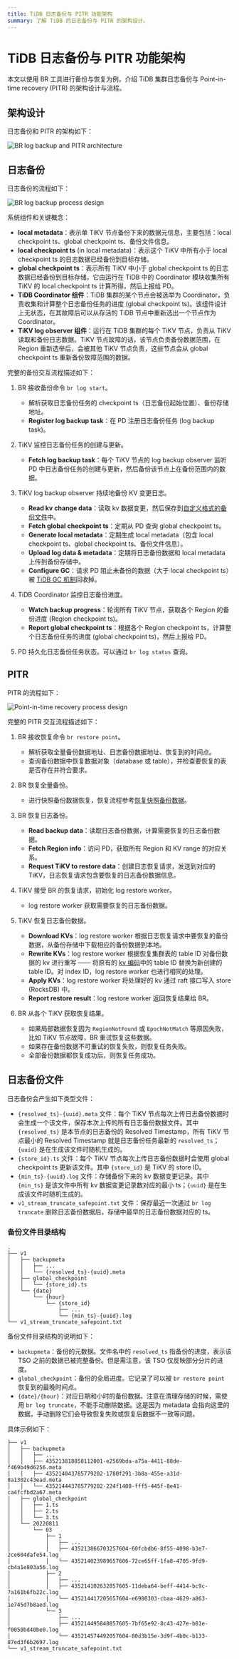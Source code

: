 ```yaml
---
title: TiDB 日志备份与 PITR 功能架构
summary: 了解 TiDB 的日志备份与 PITR 的架构设计。
---
```


# TiDB 日志备份与 PITR 功能架构

本文以使用 BR 工具进行备份与恢复为例，介绍 TiDB 集群日志备份与 Point-in-time recovery (PITR) 的架构设计与流程。

## 架构设计

日志备份和 PITR 的架构如下：

![BR log backup and PITR architecture](/media/br/br-log-arch.png)

## 日志备份

日志备份的流程如下：

![BR log backup process design](/media/br/br-log-backup-ts.png)

系统组件和关键概念：

* **local metadata**：表示单 TiKV 节点备份下来的数据元信息，主要包括：local checkpoint ts、global checkpoint ts、备份文件信息。
* **local checkpoint ts** (in local metadata)：表示这个 TiKV 中所有小于 local checkpoint ts 的日志数据已经备份到目标存储。
* **global checkpoint ts**：表示所有 TiKV 中小于 global checkpoint ts 的日志数据已经备份到目标存储。它由运行在 TiDB 中的 Coordinator 模块收集所有 TiKV 的 local checkpoint ts 计算所得，然后上报给 PD。
* **TiDB Coordinator 组件**：TiDB 集群的某个节点会被选举为 Coordinator，负责收集和计算整个日志备份任务的进度 (global checkpoint ts)。该组件设计上无状态，在其故障后可以从存活的 TiDB 节点中重新选出一个节点作为 Coordinator。
* **TiKV log observer 组件**：运行在 TiDB 集群的每个 TiKV 节点，负责从 TiKV 读取和备份日志数据。TiKV 节点故障的话，该节点负责备份数据范围，在 Region 重新选举后，会被其他 TiKV 节点负责，这些节点会从 global checkpoint ts 重新备份故障范围的数据。

完整的备份交互流程描述如下：

1. BR 接收备份命令 `br log start`。
   * 解析获取日志备份任务的 checkpoint ts（日志备份起始位置）、备份存储地址。
   * **Register log backup task**：在 PD 注册日志备份任务 (log backup task)。

2. TiKV 监控日志备份任务的创建与更新。
   * **Fetch log backup task**：每个 TiKV 节点的 log backup observer 监听 PD 中日志备份任务的创建与更新，然后备份该节点上在备份范围内的数据。

3. TiKV log backup observer 持续地备份 KV 变更日志。
   * **Read kv change data**：读取 kv 数据变更，然后保存到[自定义格式的备份文件](#日志备份文件)中。
   * **Fetch global checkpoint ts**：定期从 PD 查询 global checkpoint ts。
   * **Generate local metadata**：定期生成 local metadata（包含 local checkpoint ts、global checkpoint ts、备份文件信息）。
   * **Upload log data & metadata**：定期将日志备份数据和 local metadata 上传到备份存储中。
   * **Configure GC**：请求 PD 阻止未备份的数据（大于 local checkpoint ts）被 [TiDB GC 机制](/garbage-collection-overview.md)回收掉。

4. TiDB Coordinator 监控日志备份进度。
   * **Watch backup progress**：轮询所有 TiKV 节点，获取各个 Region 的备份进度 (Region checkpoint ts)。
   * **Report global checkpoint ts**：根据各个 Region checkpoint ts，计算整个日志备份任务的进度 (global checkpoint ts)，然后上报给 PD。

5. PD 持久化日志备份任务状态。可以通过 `br log status` 查询。

## PITR

PITR 的流程如下：

![Point-in-time recovery process design](/media/br/pitr-ts.png)

完整的 PITR 交互流程描述如下：

1. BR 接收恢复命令 `br restore point`。
   * 解析获取全量备份数据地址、日志备份数据地址、恢复到的时间点。
   * 查询备份数据中恢复数据对象（database 或 table），并检查要恢复的表是否存在并符合要求。

2. BR 恢复全量备份。
   * 进行快照备份数据恢复，恢复流程参考[恢复快照备份数据](/br/br-snapshot-architecture.md#恢复流程)。

3. BR 恢复日志备份。
   * **Read backup data**：读取日志备份数据，计算需要恢复的日志备份数据。
   * **Fetch Region info**：访问 PD，获取所有 Region 和 KV range 的对应关系。
   * **Request TiKV to restore data**：创建日志恢复请求，发送到对应的 TiKV，日志恢复请求包含要恢复的日志备份数据信息。

4. TiKV 接受 BR 的恢复请求，初始化 log restore worker。
   * log restore worker 获取需要恢复的日志备份数据。

5. TiKV 恢复日志备份数据。
   * **Download KVs**：log restore worker 根据日志恢复请求中要恢复的备份数据，从备份存储中下载相应的备份数据到本地。
   * **Rewrite KVs**：log restore worker 根据恢复集群表的 table ID 对备份数据的 kv 进行重写 —— 将原有的 [kv 编码](/tidb-computing.md#表数据与-key-value-的映射关系)中的 table ID 替换为新创建的 table ID。对 index ID，log restore worker 也进行相同的处理。
   * **Apply KVs**：log restore worker 将处理好的 kv 通过 raft 接口写入 store (RocksDB) 中。
   * **Report restore result**：log restore worker 返回恢复结果给 BR。

6. BR 从各个 TiKV 获取恢复结果。
   * 如果局部数据恢复因为 `RegionNotFound` 或 `EpochNotMatch` 等原因失败，比如 TiKV 节点故障，BR 重试恢复这些数据。
   * 如果存在备份数据不可重试的恢复失败，则恢复任务失败。
   * 全部备份数据都恢复成功后，则恢复任务成功。

## 日志备份文件

日志备份会产生如下类型文件：

- `{resolved_ts}-{uuid}.meta` 文件：每个 TiKV 节点每次上传日志备份数据时会生成一个该文件，保存本次上传的所有日志备份数据文件。其中 `{resolved_ts}` 是本节点的日志备份的 Resolved Timestamp，所有 TiKV 节点最小的 Resolved Timestamp 就是日志备份任务最新的 `resolved_ts`；`{uuid}` 是在生成该文件时随机生成的。
- `{store_id}.ts` 文件：每个 TiKV 节点每次上传日志备份数据时会使用 global checkpoint ts 更新该文件。其中 `{store_id}` 是 TiKV 的 store ID。
- `{min_ts}-{uuid}.log` 文件：存储备份下来的 kv 数据变更记录。其中 `{min_ts}` 是该文件中所有 kv 数据变更记录数对应的最小 ts；`{uuid}` 是在生成该文件时随机生成的。
- `v1_stream_truncate_safepoint.txt` 文件：保存最近一次通过 `br log truncate` 删除日志备份数据后，存储中最早的日志备份数据对应的 ts。

### 备份文件目录结构

```
.
├── v1
│   ├── backupmeta
│   │   ├── ...
│   │   └── {resolved_ts}-{uuid}.meta
│   ├── global_checkpoint
│   │   └── {store_id}.ts
│   └── {date}
│       └── {hour}
│           └── {store_id}
│               ├── ...
│               └── {min_ts}-{uuid}.log
└── v1_stream_truncate_safepoint.txt
```

备份文件目录结构的说明如下：

- `backupmeta`：备份的元数据。文件名中的 `resolved_ts` 指备份的进度，表示该 TSO 之前的数据已被完整备份。但是需注意，该 TSO 仅反映部分分片的进度。
- `global_checkpoint`：备份的全局进度。它记录了可以被 `br restore point` 恢复到的最晚时间点。
- `{date}/{hour}`：对应日期和小时的备份数据。注意在清理存储的时候，需使用 `br log truncate`，不能手动删除数据。这是因为 metadata 会指向这里的数据，手动删除它们会导致恢复失败或恢复后数据不一致等问题。

具体示例如下：

```
├── v1
│   ├── backupmeta
│   │   ├── ...
│   │   ├── 435213818858112001-e2569bda-a75a-4411-88de-f469b49d6256.meta
│   │   ├── 435214043785779202-1780f291-3b8a-455e-a31d-8a1302c43ead.meta
│   │   └── 435214443785779202-224f1408-fff5-445f-8e41-ca4fcfbd2a67.meta
│   ├── global_checkpoint
│   │   ├── 1.ts
│   │   ├── 2.ts
│   │   └── 3.ts
│   └── 20220811
│       └── 03
│           ├── 1
│           │   ├── ...
│           │   ├── 435213866703257604-60fcbdb6-8f55-4098-b3e7-2ce604dafe54.log
│           │   └── 435214023989657606-72ce65ff-1fa8-4705-9fd9-cb4a1e803a56.log
│           ├── 2
│           │   ├── ...
│           │   ├── 435214102632857605-11deba64-beff-4414-bc9c-7a161b6fb22c.log
│           │   └── 435214417205657604-e6980303-cbaa-4629-a863-1e745d7b8aed.log
│           └── 3
│               ├── ...
│               ├── 435214495848857605-7bf65e92-8c43-427e-b81e-f0050bd40be0.log
│               └── 435214574492057604-80d3b15e-3d9f-4b0c-b133-87ed3f6b2697.log
└── v1_stream_truncate_safepoint.txt
```
